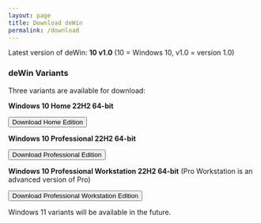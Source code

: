 ```yaml
---
layout: page
title: Download deWin
permalink: /download
---
```

<link rel="stylesheet" type="text/css" href="buttons.css" />

Latest version of deWin: **10 v1.0** (10 = Windows 10, v1.0 = version 1.0)

### deWin Variants

Three variants are available for download:

**Windows 10 Home 22H2 64-bit**

<a href="https://download.vaiolibrary.com/dewin/deWin10_v1.0_HomeEdition.iso"><button>Download Home Edition</button></a>

**Windows 10 Professional 22H2 64-bit**

<a href="https://download.vaiolibrary.com/dewin/deWin10_v1.0_ProfessionalEdition.iso"><button>Download Professional Edition</button></a>

**Windows 10 Professional Workstation 22H2 64-bit** (Pro Workstation is an advanced version of Pro)

<a href="https://download.vaiolibrary.com/dewin/deWin10_v1.0_ProfessionalWorkstationEdition.iso"><button>Download Professional Workstation Edition</button></a>

Windows 11 variants will be available in the future.

